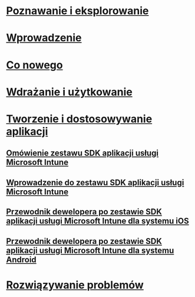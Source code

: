 # [Poznawanie i eksplorowanie](/intune/understand-explore/introduction-to-microsoft-intune)
# [Wprowadzenie](/intune/get-started/what-to-know-before-you-start-microsoft-intune)
# [Co nowego](/intune/whats-new/whats-new-in-microsoft-intune)
# [Wdrażanie i użytkowanie](/intune/deploy-use/overview-of-device-and-app-lifecycles-in-microsoft-intune)
# [Tworzenie i dostosowywanie aplikacji](intune-app-sdk.md)
## [Omówienie zestawu SDK aplikacji usługi Microsoft Intune](intune-app-sdk.md)
## [Wprowadzenie do zestawu SDK aplikacji usługi Microsoft Intune](intune-app-sdk-get-started.md)
## [Przewodnik dewelopera po zestawie SDK aplikacji usługi Microsoft Intune dla systemu iOS](intune-app-sdk-ios.md)
## [Przewodnik dewelopera po zestawie SDK aplikacji usługi Microsoft Intune dla systemu Android](intune-app-sdk-android.md)
# [Rozwiązywanie problemów](/intune/troubleshoot/how-to-get-support-for-microsoft-intune)


<!--HONumber=Oct16_HO2-->


